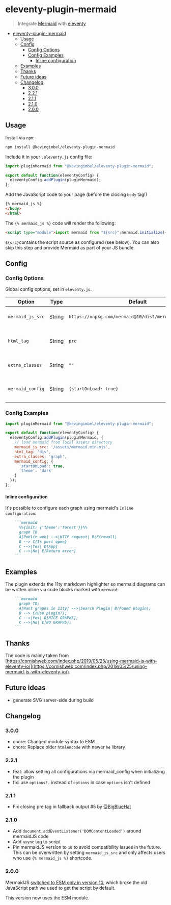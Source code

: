 # eleventy-plugin-mermaid
> Integrate [Mermaid](https://mermaid-js.github.io/mermaid/#/) with [eleventy](https://11ty.dev/)

<!-- BEGIN mktoc -->

- [eleventy-plugin-mermaid](#eleventy-plugin-mermaid)
  - [Usage](#usage)
  - [Config](#config)
    - [Config Options](#config-options)
    - [Config Examples](#config-examples)
      - [Inline configuration](#inline-configuration)
  - [Examples](#examples)
  - [Thanks](#thanks)
  - [Future ideas](#future-ideas)
  - [Changelog](#changelog)
    - [3.0.0](#300)
    - [2.2.1](#221)
    - [2.1.1](#211)
    - [2.1.0](#210)
    - [2.0.0](#200)
<!-- END mktoc -->

## Usage

Install via `npm`:

```bash
npm install @kevingimbel/eleventy-plugin-mermaid
```

Include it in your `.eleventy.js` config file:

```js
import pluginMermaid from "@kevingimbel/eleventy-plugin-mermaid";

export default function(eleventyConfig) {
  eleventyConfig.addPlugin(pluginMermaid);
};
```

Add the JavaScript code to your page (before the closing `body` tag!)

```html
{% mermaid_js %}
</body>
</html>
```

The `{% mermaid_js %}` code will render the following:

```html
<script type="module">import mermaid from "${src}";mermaid.initialize({startOnLoad:true});</script>
```

`${src}`contains the script source as configured (see below). You can also skip this step and provide Mermaid as part of your JS bundle.

## Config
### Config Options

Global config options, set in `eleventy.js`.

| Option      | Type | Default       | Description | 
| ----------- | ---- | ------------- | ----------- | 
| `mermaid_js_src` | String | `https://unpkg.com/mermaid@10/dist/mermaid.esm.min.mjs` | source from where Mermaid will be loaded |
| `html_tag` | String | `pre` | The wrapping HTML tag which the graph is rendered inside |
| `extra_classes` | String | `""` | Extra CSS classes assigned to the wrapping element |
| `mermaid_config` | String | `{startOnLoad: true}` | Define custom settings to be passed to `mermaid.initialize` |

### Config Examples

```js
import pluginMermaid from "@kevingimbel/eleventy-plugin-mermaid";

export default function(eleventyConfig) {
  eleventyConfig.addPlugin(pluginMermaid, {
    // load mermaid from local assets directory
    mermaid_js_src: '/assets/mermaid.min.mjs',
    html_tag: 'div',
    extra_classes: 'graph',
    mermaid_config: {
      'startOnLoad': true,
      'theme': 'dark'
    }
  });
};
```

#### Inline configuration

It's possible to configure each graph using mermaid's `Inline configuration`:


```markdown
    ```mermaid
      %%{init: {'theme':'forest'}}%%
      graph TD
      A[Public web] -->|HTTP request| B(Firewall)
      B --> C{Is port open}
      C -->|Yes| D[App]
      C -->|No| E[Return error]
    ```

```
## Examples

The plugin extends the 11ty markdown highlighter so mermaid diagrams can be written inline via code blocks marked with `mermaid`:

```markdown
    ```mermaid
      graph TD;
      A[Want graphs in 11ty] -->|Search Plugin| B(Found plugin);
      B --> C{Use plugin?};
      C -->|Yes| D[NICE GRAPHS];
      C -->|No| E[NO GRAPHS];
    ```
```

## Thanks

The code is mainly taken from [https://cornishweb.com/index.php/2019/05/25/using-mermaid-js-with-eleventy-io/](https://cornishweb.com/index.php/2019/05/25/using-mermaid-js-with-eleventy-io/).

## Future ideas

- generate SVG server-side during build

## Changelog

### 3.0.0

- chore: Changed module syntax to ESM
- chore: Replace older `htmlencode` with newer `he` library

### 2.2.1

- feat: allow setting all configurations via mermaid_config when initializing the plugin
- fix: use `options?.` instead of `options` in case `options` isn't defined

### 2.1.1

- Fix closing pre tag in fallback output #5 by [@BigBlueHat](https://github.com/BigBlueHat)

### 2.1.0

- Add `document.addEventListener('DOMContentLoaded')` around mermaidJS code
- Add `async` tag to script
- Pin mermaidJS version to `10` to avoid compatibility issues in the future. This can be overwritten by setting `mermaid_js_src` and only affects users who use `{% mermaid_js %}` shortcode.

### 2.0.0

MermaidJS [switched to ESM only in version 10](https://github.com/mermaid-js/mermaid/issues/3590), which broke the old JavaScript path we used to get the script by default.

This version now uses the ESM module.
